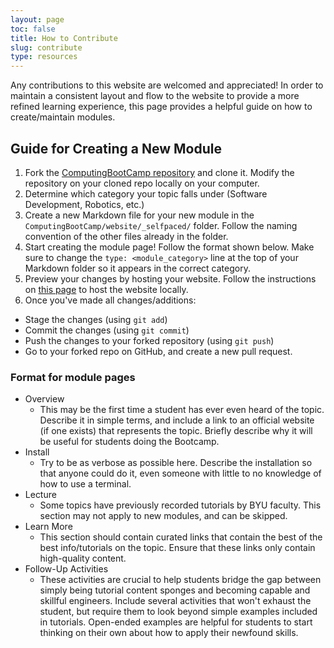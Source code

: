 ```yaml
---
layout: page
toc: false
title: How to Contribute
slug: contribute
type: resources
---
```


Any contributions to this website are welcomed and appreciated! In order to maintain a consistent layout and flow to the website to provide a more refined learning experience, this page provides a helpful guide on how to create/maintain modules. 

## Guide for Creating a New Module

1. Fork the [ComputingBootCamp repository](https://github.com/byu-cpe/ComputingBootCamp) and clone it. Modify the repository on your cloned repo locally on your computer. 
1. Determine which category your topic falls under (Software Development, Robotics, etc.)
1. Create a new Markdown file for your new module in the ```ComputingBootCamp/website/_selfpaced/``` folder. Follow the naming convention of the other files already in the folder. 
1. Start creating the module page! Follow the format shown below. Make sure to change the ```type: <module_category>``` line at the top of your Markdown folder so it appears in the correct category. 
1. Preview your changes by hosting your website. Follow the instructions on [this page](https://byu-cpe.github.io/ComputingBootCamp/tutorials/setup_website/#try-out-your-website) to host the website locally. 
1. Once you've made all changes/additions: 
  - Stage the changes (using ```git add```)
  - Commit the changes (using ```git commit```)
  - Push the changes to your forked repository (using ```git push```)
  - Go to your forked repo on GitHub, and create a new pull request.

### Format for module pages

  - Overview
    - This may be the first time a student has ever even heard of the topic. Describe it in simple terms, and include a link to an official website (if one exists) that represents the topic. Briefly describe why it will be useful for students doing the Bootcamp.
  - Install
    - Try to be as verbose as possible here. Describe the installation so that anyone could do it, even someone with little to no knowledge of how to use a terminal.
  - Lecture
    - Some topics have previously recorded tutorials by BYU faculty. This section may not apply to new modules, and can be skipped.
  - Learn More
    - This section should contain curated links that contain the best of the best info/tutorials on the topic. Ensure that these links only contain high-quality content.
  - Follow-Up Activities
    - These activities are crucial to help students bridge the gap between simply being tutorial content sponges and becoming capable and skillful engineers. Include several activities that won't exhaust the student, but require them to look beyond simple examples included in tutorials. Open-ended examples are helpful for students to start thinking on their own about how to apply their newfound skills. 

<!-- 

Pages that fit style guide:
  - 

Pages that require changes:
  - 
 
 -->
